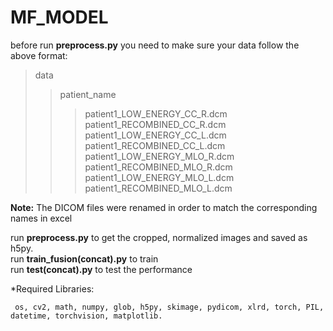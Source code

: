 # MF_MODEL
before run **preprocess.py** you need to make sure your data follow the above format:  
>data  
  >>patient_name  
  >>>patient1_LOW_ENERGY_CC_R.dcm     
  patient1_RECOMBINED_CC_R.dcm  
  patient1_LOW_ENERGY_CC_L.dcm  
  patient1_RECOMBINED_CC_L.dcm  
  patient1_LOW_ENERGY_MLO_R.dcm  
  patient1_RECOMBINED_MLO_R.dcm  
  patient1_LOW_ENERGY_MLO_L.dcm  
  patient1_RECOMBINED_MLO_L.dcm  

**Note:** The DICOM files were renamed in order to match the corresponding names in excel  

 
run **preprocess.py** to get the cropped, normalized images and saved as h5py.  
run **train_fusion(concat).py** to train  
run **test(concat).py** to test the performance  
 
*Required Libraries:  
 
     os, cv2, math, numpy, glob, h5py, skimage, pydicom, xlrd, torch, PIL, datetime, torchvision, matplotlib.
